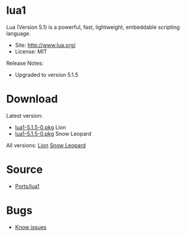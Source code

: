 

# lua1 #

Lua (Version 5.1) is a powerful, fast, lightweight, embeddable scripting language.

  * Site: http://www.lua.org/
  * License: MIT

Release Notes:
  * Upgraded to version 5.1.5


# Download #

Latest version:
  * [lua1-5.1.5-0.pkg](http://code.google.com/p/rudix/downloads/detail?name=lua1-5.1.5-0.pkg) Lion
  * [lua1-5.1.5-0.pkg](http://code.google.com/p/rudix-snowleopard/downloads/detail?name=lua1-5.1.5-0.pkg) Snow Leopard

All versions: [Lion](http://code.google.com/p/rudix/downloads/list?q=lua1) [Snow Leopard](http://code.google.com/p/rudix-snowleopard/downloads/list?q=lua1)

# Source #
  * [Ports/lua1](http://code.google.com/p/rudix/source/browse/Ports/lua1)

# Bugs #
  * [Know issues](http://code.google.com/p/rudix/issues/list?q=lua1)
